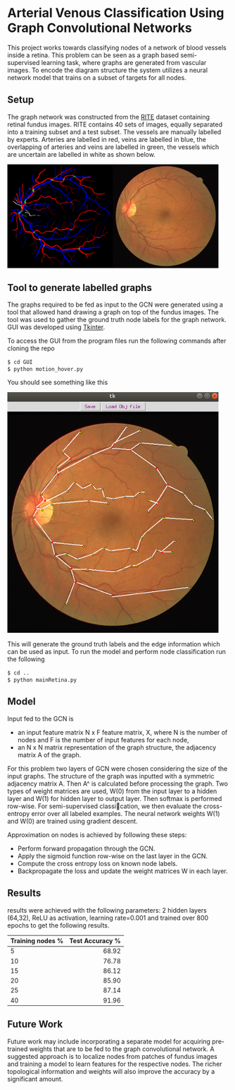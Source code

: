 # Arterial Venous Classification Using Graph Convolutional Networks
This project works towards classifying nodes of a network of blood vessels inside a
retina. This problem can be seen as a graph based semi-supervised learning task, where
graphs are generated from vascular images. To encode the diagram structure the system
utilizes a neural network model that trains on a subset of targets for all nodes.

## Setup
The graph network was constructed from the [RITE](https://medicine.uiowa.edu/eye/rite-dataset) dataset containing retinal
fundus images. RITE contains 40 sets of images, equally separated into a training subset
and a test subset. The vessels are manually labelled by experts. Arteries are labelled in
red, veins are labelled in blue, the overlapping of arteries and veins are labelled in green,
the vessels which are uncertain are labelled in white as shown below.

<img src="images/RITE.jpg" width="480" alt="RITE dataset" />

## Tool to generate labelled graphs
The graphs required to be fed as input to the GCN were generated using a tool that allowed hand drawing a graph on top of the fundus images. The tool was used
to gather the ground truth node labels for the graph network. GUI was developed using
[Tkinter](https://g.co/kgs/TYAjKF).

To access the GUI from the program files run the following commands after cloning the repo
```
$ cd GUI
$ python motion_hover.py
```
You should see something like this

<img src="images/tool.jpg" width="480" alt="RITE dataset" />

This will generate the ground truth labels and the edge information which can be used
as input. To run the model and perform node classification run the following
```
$ cd ..
$ python mainRetina.py
```
## Model
Input fed to the GCN is
* an input feature matrix N x F feature matrix, X, where N is the number of nodes and F
is the number of input features for each node,
* an N x N matrix representation of the graph structure, the adjacency matrix A of the
graph.

For this problem two layers of GCN were chosen considering the size of the input
graphs. The structure of the graph was inputted with a symmetric adjacency matrix A.
Then A^ is calculated before processing the graph. Two types of weight matrices are used,
W(0) from the input layer to a hidden layer and W(1) for hidden layer to output layer.
Then softmax is performed row-wise. For semi-supervised classication, we then evaluate
the cross-entropy error over all labeled examples. The neural network weights W(1) and
W(0) are trained using gradient descent.

Approximation on nodes is achieved by following these steps:
* Perform forward propagation through the GCN.
* Apply the sigmoid function row-wise on the last layer in the GCN.
* Compute the cross entropy loss on known node labels.
* Backpropagate the loss and update the weight matrices W in each layer.

## Results
results were achieved with the following parameters: 2 hidden
layers (64,32), ReLU as activation, learning rate=0.001 and trained over 800 epochs to get
the following results.

|   Training nodes %   |   Test Accuracy %   |
|----------------      |---------------:|
|5               |68.92           |
|10              |76.78           |
|15              |86.12           |
|20              |85.90           |
|25              |87.14           |
|40              |91.96           |

## Future Work
Future work may include incorporating a separate model for acquiring pre-trained
weights that are to be fed to the graph convolutional network. A suggested approach is to
localize nodes from patches of fundus images and training a model to learn features for the
respective nodes. The richer topological information and weights will also improve the accuracy by a significant
amount.

